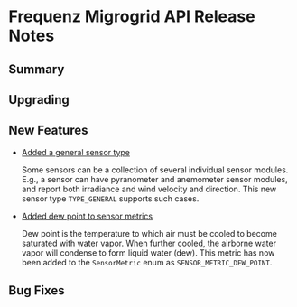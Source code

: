 # Frequenz Migrogrid API Release Notes

## Summary

<!-- Here goes a general summary of what this release is about -->

## Upgrading

<!-- Here goes notes on how to upgrade from previous versions, including if there are any deprecations and what they should be replaced with -->

## New Features

* [Added a general sensor type](https://github.com/frequenz-floss/frequenz-api-microgrid/pull/49)

  Some sensors can be a collection of several individual sensor modules. E.g.,
  a sensor can have pyranometer and anemometer sensor modules, and report both
  irradiance and wind velocity and direction. This new sensor type
  `TYPE_GENERAL` supports such cases.

* [Added dew point to sensor metrics](https://github.com/frequenz-floss/frequenz-api-microgrid/pull/49)

  Dew point is the temperature to which air must be cooled to become saturated
  with water vapor. When further cooled, the airborne water vapor will condense
  to form liquid water (dew).
  This metric has now been added to the `SensorMetric` enum as
  `SENSOR_METRIC_DEW_POINT`.

## Bug Fixes

<!-- Here goes notable bug fixes that are worth a special mention or explanation -->
